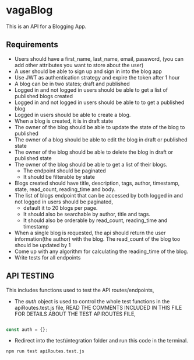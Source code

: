 # **vagaBlog**

This is an API for a Blogging App.

## Requirements

- Users should have a first_name, last_name, email, password, (you can add other attributes you want to store about the user)
- A user should be able to sign up and sign in into the blog app
- Use JWT as authentication strategy and expire the token after 1 hour
- A blog can be in two states; draft and published
- Logged in and not logged in users should be able to get a list of published blogs created
- Logged in and not logged in users should be able to to get a published blog
- Logged in users should be able to create a blog.
- When a blog is created, it is in draft state
- The owner of the blog should be able to update the state of the blog to published
- The owner of a blog should be able to edit the blog in draft or published state
- The owner of the blog should be able to delete the blog in draft or published state
- The owner of the blog should be able to get a list of their blogs.
  - The endpoint should be paginated
  - It should be filterable by state
- Blogs created should have title, description, tags, author, timestamp, state, read_count, reading_time and body.
- The list of blogs endpoint that can be accessed by both logged in and not logged in users should be paginated,
  - default it to 20 blogs per page.
  - It should also be searchable by author, title and tags.
  - It should also be orderable by read_count, reading_time and timestamp
- When a single blog is requested, the api should return the user information(the author) with the blog. The read_count of the blog too should be updated by 1
- Come up with any algorithm for calculating the reading_time of the blog.
- Write tests for all endpoints

## API TESTING

This includes functions used to test the API routes/endpoints,

- The _auth_ object is used to control the whole test functions in the apiRoutes.test.js file, READ THE COMMENTS INCLUDED IN THIS FILE FOR DETAILS ABOUT THE TEST APIROUTES FILE,

```JavaScript

const auth = {};

```

- Redirect into the test\integration folder and run this code in the terminal.

`npm run test apiRoutes.test.js`
